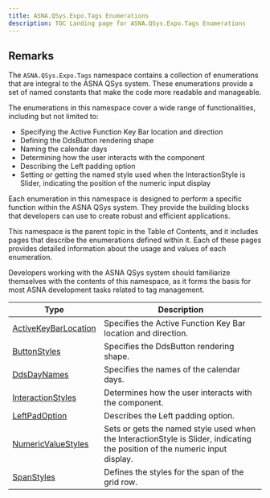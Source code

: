 ```yaml
---
title: ASNA.QSys.Expo.Tags Enumerations
description: TOC Landing page for ASNA.QSys.Expo.Tags Enumerations
---
```


## Remarks

The `ASNA.QSys.Expo.Tags` namespace contains a collection of enumerations that are integral to the ASNA QSys system. These enumerations provide a set of named constants that make the code more readable and manageable.

The enumerations in this namespace cover a wide range of functionalities, including but not limited to:

- Specifying the Active Function Key Bar location and direction
- Defining the DdsButton rendering shape
- Naming the calendar days
- Determining how the user interacts with the component
- Describing the Left padding option
- Setting or getting the named style used when the InteractionStyle is Slider, indicating the position of the numeric input display

Each enumeration in this namespace is designed to perform a specific function within the ASNA QSys system. They provide the building blocks that developers can use to create robust and efficient applications.

This namespace is the parent topic in the Table of Contents, and it includes pages that describe the enumerations defined within it. Each of these pages provides detailed information about the usage and values of each enumeration.

Developers working with the ASNA QSys system should familiarize themselves with the contents of this namespace, as it forms the basis for most ASNA development tasks related to tag management.

| Type | Description |
| --- | --- |
| [ActiveKeyBarLocation](/reference/expo/qsys-expo-tags/active-key-bar-location.html) | Specifies the Active Function Key Bar location and direction. |
| [ButtonStyles](/reference/expo/qsys-expo-tags/button-styles.html) | Specifies the DdsButton rendering shape. |
| [DdsDayNames](/reference/expo/qsys-expo-tags/dds-day-names.html) | Specifies the names of the calendar days. |
| [InteractionStyles](/reference/expo/qsys-expo-tags/interaction-styles.html) | Determines how the user interacts with the component. |
| [LeftPadOption](/reference/expo/qsys-expo-tags/left-pad-option.html) | Describes the Left padding option. |
| [NumericValueStyles](/reference/expo/qsys-expo-tags/numeric-value-styles.html) | Sets or gets the named style used when the InteractionStyle is Slider, indicating the position of the numeric input display. |
| [SpanStyles](/reference/expo/qsys-expo-tags/span-styles.html) | Defines the styles for the span of the grid row. |
